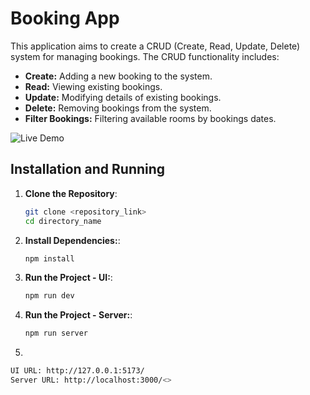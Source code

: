 # Booking App

This application aims to create a CRUD (Create, Read, Update, Delete) system for managing bookings. The CRUD functionality includes:

- **Create:** Adding a new booking to the system.
- **Read:** Viewing existing bookings.
- **Update:** Modifying details of existing bookings.
- **Delete:** Removing bookings from the system.
- **Filter Bookings:** Filtering available rooms by bookings dates.

![Live Demo](https://github.com/gabrielrossetto/booking/assets/42679806/a16fb63b-fada-4cbf-ba77-43ce2536afd9)


## Installation and Running

1. **Clone the Repository**:
   
   ```bash
   git clone <repository_link>
   cd directory_name

2. **Install Dependencies:**:
   
   ```bash
   npm install

3. **Run the Project - UI:**:
   
   ```bash
   npm run dev

4. **Run the Project - Server:**:
   
   ```bash
   npm run server

5.

  ```bash
  UI URL: http://127.0.0.1:5173/
  Server URL: http://localhost:3000/<> 
